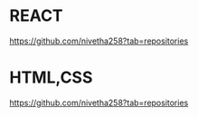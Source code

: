 # REACT
https://github.com/nivetha258?tab=repositories
# HTML,CSS
https://github.com/nivetha258?tab=repositories
